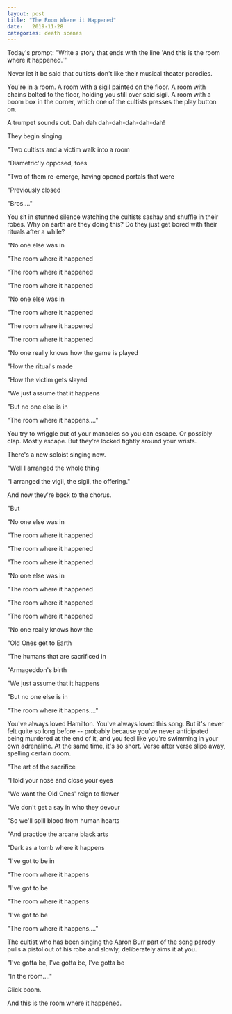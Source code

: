 ```yaml
---
layout: post
title: "The Room Where it Happened"
date:   2019-11-28
categories: death scenes
---
```

Today's prompt: "Write a story that ends with the line 'And this is the room where it happened.'"

Never let it be said that cultists don't like their musical theater parodies.

You're in a room. A room with a sigil painted on the floor. A room with chains bolted to the floor, holding you still over said sigil. A room with a boom box in the corner, which one of the cultists presses the play button on.

A trumpet sounds out. Dah dah dah-dah-dah-dah-dah!

They begin singing.

"Two cultists and a victim walk into a room

"Diametric'ly opposed, foes

"Two of them re-emerge, having opened portals that were 

"Previously closed

"Bros...."

You sit in stunned silence watching the cultists sashay and shuffle in their robes. Why on earth are they doing this? Do they just get bored with their rituals after a while?

"No one else was in 

"The room where it happened

"The room where it happened

"The room where it happened

"No one else was in 

"The room where it happened

"The room where it happened

"The room where it happened

"No one really knows how the game is played

"How the ritual's made

"How the victim gets slayed

"We just assume that it happens

"But no one else is in

"The room where it happens...."

You try to wriggle out of your manacles so you can escape. Or possibly clap. Mostly escape. But they're locked tightly around your wrists.

There's a new soloist singing now.

"Well I arranged the whole thing

"I arranged the vigil, the sigil, the offering."

And now they're back to the chorus.

"But

"No one else was in 

"The room where it happened

"The room where it happened

"The room where it happened

"No one else was in

"The room where it happened

"The room where it happened

"The room where it happened

"No one really knows how the

"Old Ones get to Earth

"The humans that are sacrificed in

"Armageddon's birth

"We just assume that it happens

"But no one else is in

"The room where it happens...."

You've always loved Hamilton. You've always loved this song. But it's never felt quite so long before -- probably because you've never anticipated being murdered at the end of it, and you feel like you're swimming in your own adrenaline. At the same time, it's so short. Verse after verse slips away, spelling certain doom.

"The art of the sacrifice

"Hold your nose and close your eyes

"We want the Old Ones' reign to flower

"We don't get a say in who they devour

"So we'll spill blood from human hearts

"And practice the arcane black arts

"Dark as a tomb where it happens

"I've got to be in 

"The room where it happens

"I've got to be

"The room where it happens

"I've got to be

"The room where it happens...."

The cultist who has been singing the Aaron Burr part of the song parody pulls a pistol out of his robe and slowly, deliberately aims it at you.

"I've gotta be, I've gotta be, I've gotta be

"In the room...."

Click boom.

And this is the room where it happened.
